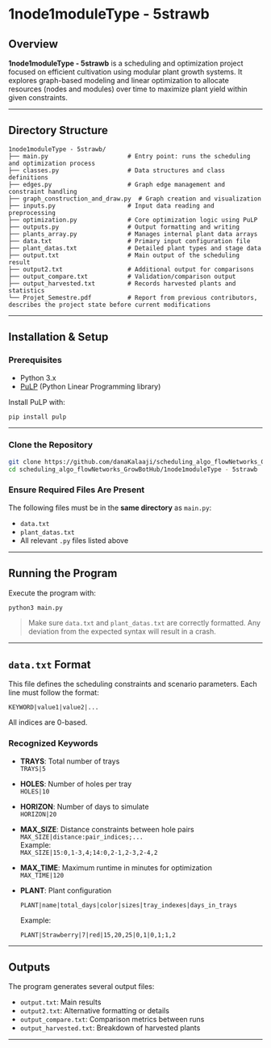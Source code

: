 # 1node1moduleType - 5strawb

##  Overview

**1node1moduleType - 5strawb** is a scheduling and optimization project focused on efficient cultivation using modular plant growth systems. It explores graph-based modeling and linear optimization to allocate resources (nodes and modules) over time to maximize plant yield within given constraints.

---

##  Directory Structure

```
1node1moduleType - 5strawb/
├── main.py                      # Entry point: runs the scheduling and optimization process
├── classes.py                   # Data structures and class definitions
├── edges.py                     # Graph edge management and constraint handling
├── graph_construction_and_draw.py  # Graph creation and visualization
├── inputs.py                    # Input data reading and preprocessing
├── optimization.py              # Core optimization logic using PuLP
├── outputs.py                   # Output formatting and writing
├── plants_array.py              # Manages internal plant data arrays
├── data.txt                     # Primary input configuration file
├── plant_datas.txt              # Detailed plant types and stage data
├── output.txt                   # Main output of the scheduling result
├── output2.txt                  # Additional output for comparisons
├── output_compare.txt           # Validation/comparison output
├── output_harvested.txt         # Records harvested plants and statistics
└── Projet_Semestre.pdf          # Report from previous contributors, describes the project state before current modifications
```

---

## Installation & Setup

### Prerequisites

- Python 3.x  
- [PuLP](https://coin-or.github.io/pulp/) (Python Linear Programming library)

Install PuLP with:

```bash
pip install pulp
```

---

### Clone the Repository

```bash
git clone https://github.com/danaKalaaji/scheduling_algo_flowNetworks_GrowBotHub.git
cd scheduling_algo_flowNetworks_GrowBotHub/1node1moduleType - 5strawb
```

### Ensure Required Files Are Present

The following files must be in the **same directory** as `main.py`:

- `data.txt`
- `plant_datas.txt`
- All relevant `.py` files listed above

---

##  Running the Program

Execute the program with:

```bash
python3 main.py
```

>  Make sure `data.txt` and `plant_datas.txt` are correctly formatted. Any deviation from the expected syntax will result in a crash.

---

## `data.txt` Format

This file defines the scheduling constraints and scenario parameters. Each line must follow the format:

```
KEYWORD|value1|value2|...
```

All indices are 0-based.

### Recognized Keywords

- **TRAYS**: Total number of trays  
  `TRAYS|5`

- **HOLES**: Number of holes per tray  
  `HOLES|10`

- **HORIZON**: Number of days to simulate  
  `HORIZON|20`

- **MAX_SIZE**: Distance constraints between hole pairs  
  `MAX_SIZE|distance:pair_indices;...`  
  Example:  
  `MAX_SIZE|15:0,1-3,4;14:0,2-1,2-3,2-4,2`

- **MAX_TIME**: Maximum runtime in minutes for optimization  
  `MAX_TIME|120`

- **PLANT**: Plant configuration  
  ```
  PLANT|name|total_days|color|sizes|tray_indexes|days_in_trays
  ```

  Example:
  ```
  PLANT|Strawberry|7|red|15,20,25|0,1|0,1;1,2
  ```

---

## Outputs

The program generates several output files:

- `output.txt`: Main results
- `output2.txt`: Alternative formatting or details
- `output_compare.txt`: Comparison metrics between runs
- `output_harvested.txt`: Breakdown of harvested plants

---

